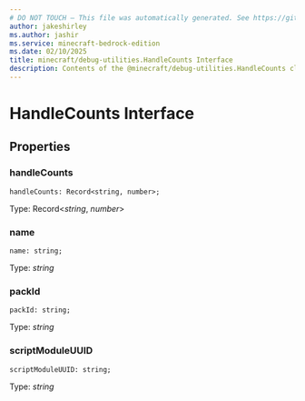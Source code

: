 ```yaml
---
# DO NOT TOUCH — This file was automatically generated. See https://github.com/mojang/minecraftapidocsgenerator to modify descriptions, examples, etc.
author: jakeshirley
ms.author: jashir
ms.service: minecraft-bedrock-edition
ms.date: 02/10/2025
title: minecraft/debug-utilities.HandleCounts Interface
description: Contents of the @minecraft/debug-utilities.HandleCounts class.
---
```

# HandleCounts Interface

## Properties

### **handleCounts**
`handleCounts: Record<string, number>;`

Type: Record<*string*, *number*>

### **name**
`name: string;`

Type: *string*

### **packId**
`packId: string;`

Type: *string*

### **scriptModuleUUID**
`scriptModuleUUID: string;`

Type: *string*
